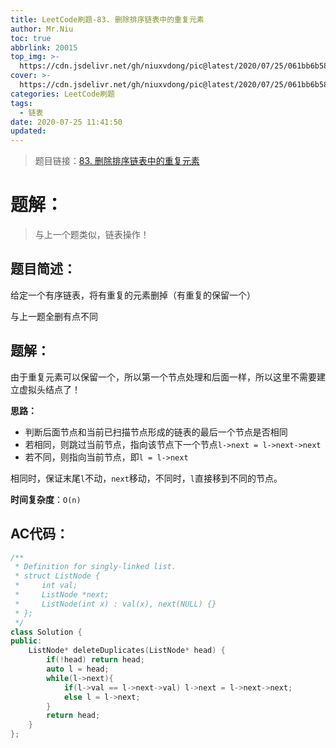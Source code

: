 ```yaml
---
title: LeetCode刷题-83. 删除排序链表中的重复元素
author: Mr.Niu
toc: true
abbrlink: 20015
top_img: >-
  https://cdn.jsdelivr.net/gh/niuxvdong/pic@latest/2020/07/25/061bb6b581fe08d5dfa479acb700d138.png
cover: >-
  https://cdn.jsdelivr.net/gh/niuxvdong/pic@latest/2020/07/25/061bb6b581fe08d5dfa479acb700d138.png
categories: LeetCode刷题
tags:
  - 链表
date: 2020-07-25 11:41:50
updated:
---
```










> 题目链接：[83. 删除排序链表中的重复元素]( https://leetcode-cn.com/problems/remove-duplicates-from-sorted-list/)



# 题解：



> 与上一个题类似，链表操作！



## 题目简述：

给定一个有序链表，将有重复的元素删掉（有重复的保留一个）

与上一题全删有点不同

## 题解：

由于重复元素可以保留一个，所以第一个节点处理和后面一样，所以这里不需要建立虚拟头结点了！

**思路：**

- 判断后面节点和当前已扫描节点形成的链表的最后一个节点是否相同
- 若相同，则跳过当前节点，指向该节点下一个节点`l->next = l->next->next`
- 若不同，则指向当前节点，即`l = l->next`



相同时，保证末尾`l`不动，`next`移动，不同时，`l`直接移到不同的节点。



**时间复杂度**：`O(n)`

## AC代码：



```c++
/**
 * Definition for singly-linked list.
 * struct ListNode {
 *     int val;
 *     ListNode *next;
 *     ListNode(int x) : val(x), next(NULL) {}
 * };
 */
class Solution {
public:
    ListNode* deleteDuplicates(ListNode* head) {
        if(!head) return head;
        auto l = head;
        while(l->next){
            if(l->val == l->next->val) l->next = l->next->next;
            else l = l->next;
        }
        return head;
    }
};
```



